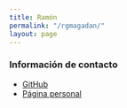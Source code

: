 ```yaml
---
title: Ramón
permalink: "/rgmagadan/"
layout: page
---
```


### Información de contacto ###
* [GitHub](https://github.com/rgmagadan)
* [Página personal](https://ramongarcia.net)
